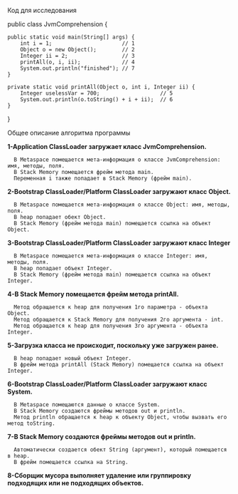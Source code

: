 Код для исследования

public class JvmComprehension {

    public static void main(String[] args) {
        int i = 1;                      // 1
        Object o = new Object();        // 2
        Integer ii = 2;                 // 3
        printAll(o, i, ii);             // 4
        System.out.println("finished"); // 7
    }

    private static void printAll(Object o, int i, Integer ii) {
        Integer uselessVar = 700;                   // 5
        System.out.println(o.toString() + i + ii);  // 6
    }
}

Общее описание алгоритма программы

   **1-Application ClassLoader загружает класс JvmComprehension.**
   
      В Metaspace помещается мета-информация о классе JvmComprehension: имя, методы, поля.
      В Stack Memory помещается фрейм метода main.
      Переменная i также попадает в Stack Memory (фрейм main).
      
   **2-Bootstrap ClassLoader/Platform ClassLoader загружают класс Object.**
   
      В Metaspace помещается мета-информация о классе Object: имя, методы, поля.
      В heap попадает обект Object.
      В Stack Memory (фрейм метода main) помещается ссылка на объект Object.
      
   **3-Bootstrap ClassLoader/Platform ClassLoader загружают класс Integer**
   
      В Metaspace помещается мета-информация о классе Integer: имя, методы, поля.
      В heap попадает объект Integer.
      В Stack Memory (фрейм метода main) помещается ссылка на объект Integer.
      
   **4-В Stack Memory помещается фрейм метода printAll.**
   
      Метод обращается к heap для получения 1го параметра - объекта Object.
      Метод обращается к Stack Memory для получения 2го аргумента - int.
      Метод обращается к heap для получения 3го аргумента - объекта Integer.
      
   **5-Загрузка класса не происходит, поскольку уже загружен ранее.**
   
      В heap попадает новый объект Integer.
      В фрейм метода printAll (Stack Memory) помещается ссылка на объект Integer.
      
   **6-Bootstrap ClassLoader/Platform ClassLoader загружают класс System.**
   
      В Metaspace помещаются данные о классе System.
      В Stack Memory создаются фреймы методов out и println.
      Метод println обращается к heap к объекту Object, чтобы вызвать его метод toString.
      
   **7-В Stack Memory создаются фреймы методов out и println.**
   
      Автоматически создается обект String (аргумент), который помещается в heap.
      В фрейм помещается ссылка на String.
      
   **8-Сборщик мусора выполняет удаление или группировку подходящих или не подходящих объектов.**

